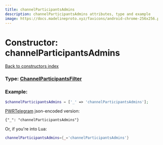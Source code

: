 ```yaml
---
title: channelParticipantsAdmins
description: channelParticipantsAdmins attributes, type and example
image: https://docs.madelineproto.xyz/favicons/android-chrome-256x256.png
---
```

# Constructor: channelParticipantsAdmins  
[Back to constructors index](index.md)






### Type: [ChannelParticipantsFilter](../types/ChannelParticipantsFilter.md)


### Example:

```php
$channelParticipantsAdmins = ['_' => 'channelParticipantsAdmins'];
```  

[PWRTelegram](https://pwrtelegram.xyz) json-encoded version:

```
{"_": "channelParticipantsAdmins"}
```


Or, if you're into Lua:

```lua
channelParticipantsAdmins={_='channelParticipantsAdmins'}

```


